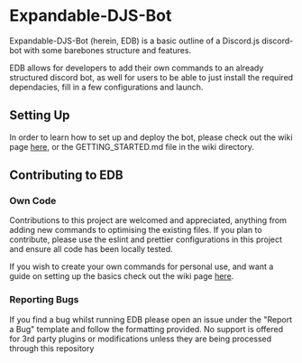 # Expandable-DJS-Bot
Expandable-DJS-Bot (herein, EDB) is a basic outline of a Discord.js discord-bot with some barebones structure and features. 

EDB allows for developers to add their own commands to an already structured discord bot, as well for users to be able to just install the required dependacies, fill in a few configurations and launch. 

## Setting Up

In order to learn how to set up and deploy the bot, please check out the wiki page [here](https://github.com/angelicaldev/expandable-djs-bot/wiki/Getting-Started), or the GETTING_STARTED.md file in the wiki directory.

## Contributing to EDB 

### Own Code
Contributions to this project are welcomed and appreciated, anything from adding new commands to optimising the existing files. If you plan to contribute, please use the eslint and prettier configurations in this project and ensure all code has been locally tested. 

If you wish to create your own commands for personal use, and want a guide on setting up the basics check out the wiki page [here](https://github.com/angelicaldev/expandable-djs-bot/wiki/Commands).

### Reporting Bugs
If you find a bug whilst running EDB please open an issue under the "Report a Bug" template and follow the formatting provided. No support is offered for 3rd party plugins or modifications unless they are being processed through this repository 

